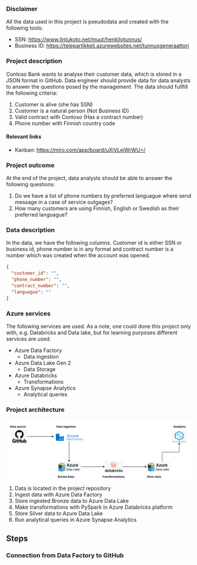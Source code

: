 ### Disclaimer
All the data used in this project is pseudodata and created with the following tools:
- SSN: https://www.lintukoto.net/muut/henkilotunnus/
- Business ID: https://telepartikkeli.azurewebsites.net/tunnusgeneraattori

### Project description

Contoso Bank wants to analyse their customer data, which is stored in a JSON format in GitHub. Data engineer should provide data for data analysts to answer the questions posed by the management. The data should fullfill the following criteria: 
1. Customer is alive (she has SSN)
2. Customer is a natural person (Not Business ID)
3. Valid contract with Contoso (Has a contract number)
4. Phone number with Finnish country code

#### Relevant links
- Kanban: https://miro.com/app/board/uXjVLejWrWU=/

### Project outcome
At the end of the project, data analysts should be able to answer the following questions: 
1. Do we have a list of phone numbers by preferred languague where send message in a case of service outgages? 
2. How many customers are using Finnish, English or Swedish as their preferred languague?

### Data description
In the data, we have the following columns. Customer id is either SSN or business id, phone number is in any format and contract number is a number which was created when the account was opened. 
```json
{
  "customer_id": "",
  "phone_number": "",
  "contract_number": "",
  "languague": ""
}
```

### Azure services
The following services are used. As a note, one could done this project only with, e.g. Databricks and Data lake, but for learning purposes different services are used: 
- Azure Data Factory
  - Data ingestion
- Azure Data Lake Gen 2
  - Data Storage
- Azure Databricks
  - Transformations
- Azure Synapse Analytics
  - Analytical queries

### Project architecture

![Architecture Diagram](res/azure_de_project_architecture.jpg)

1. Data is located in the project repository
2. Ingest data with Azure Data Factory
3. Store ingested Bronze data to Azure Data Lake
4. Make transformations with PySpark in Azure Databricks platform
5. Store Silver data to Azure Data Lake
6. Run analytical queries in Azure Synapse Analytics

## Steps

### Connection from Data Factory to GitHub
